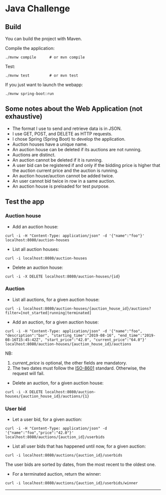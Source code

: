 # Java Challenge #

## Build ##

You can build the project with Maven.

Compile the application:
```
./mvnw compile      # or mvn compile
```

Test:
```
./mvnw test         # or mvn test
```
If you just want to launch the webapp:
```
./mvnw spring-boot:run
```

## Some notes about the Web Application (not exhaustive) ##

- The format I use to send and retrieve data is in JSON.
- I use GET, POST, and DELETE as HTTP requests.
- I chose Spring (Spring Boot) to develop the application.
- Auction houses have a unique name.
- An auction house can be deleted if its auctions are not running.
- Auctions are distinct.
- An auction cannot be deleted if it is running.
- A user bid can be registered if and only if the bidding price is higher that the
auction current price and the auction is running.
- An auction house/auction cannot be added twice.
- An user cannot bid twice in row in a same auction.
- An auction house is preloaded for test purpose.


## Test the app ##

### Auction house ###

- Add an auction house:
```
curl -i -H "Content-Type: application/json" -d '{"name":"foo"}' localhost:8080/auction-houses
```

- List all auction houses:
```
curl -i localhost:8080/auction-houses
```

- Delete an auction house:
```
curl -i -X DELETE localhost:8080/auction-houses/{id}
```

### Auction ###

- List all auctions, for a given auction house:
```
curl -i localhost:8080/auction-houses/{auction_house_id}/auctions?filter=[not_started|running|terminated]
```

- Add an auction, for a given auction house:
```
curl -i -H "Content-Type: application/json" -d '{"name":"foo", "description":"bar", "starting_time":"2019-08-16", "end_time":"2019-08-16T15:45:42Z", "start_price":"42.0", "current_price":"64.0"}' localhost:8080/auction-houses/{auction_house_id}/auctions
```

NB:
1. *current_price* is optional, the other fields are mandatory.
2. The two dates must follow the [ISO-8601][1] standard. Otherwise, the request will fail.


- Delete an auction, for a given auction house:
```
curl -i -X DELETE localhost:8080/auction-houses/{auction_house_id}/auctions/{1}
```


### User bid ###

- Let a user bid, for a given auction:
```
curl -i -H "Content-Type: application/json" -d '{"name":"foo","price":"42.0"}' localhost:8080/auctions/{auction_id}/userbids
```

- List all user bids that has happened until now, for a given auction:
```
curl -i localhost:8080/auctions/{auction_id}/userbids
```
The user bids are sorted by dates, from the most recent to the oldest one.

- For a terminated auction, return the winner:
```
curl -i localhost:8080/auctions/{auction_id}/userbids/winner
```

---
[1]: https://en.wikipedia.org/wiki/ISO_8601
